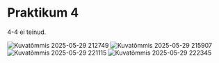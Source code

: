 # Praktikum 4

4-4 ei teinud.

![Kuvatõmmis 2025-05-29 212749](https://github.com/user-attachments/assets/b0a7e6ba-a610-4580-ab92-fa8a94a77631)
![Kuvatõmmis 2025-05-29 215907](https://github.com/user-attachments/assets/8c582b44-80ee-4958-a6ec-f1de216df543)
![Kuvatõmmis 2025-05-29 221115](https://github.com/user-attachments/assets/9d4c5b58-112f-4624-af7f-feaa9ac2454f)
![Kuvatõmmis 2025-05-29 222345](https://github.com/user-attachments/assets/92964784-63b6-48f3-906c-8e8d830d4232)
